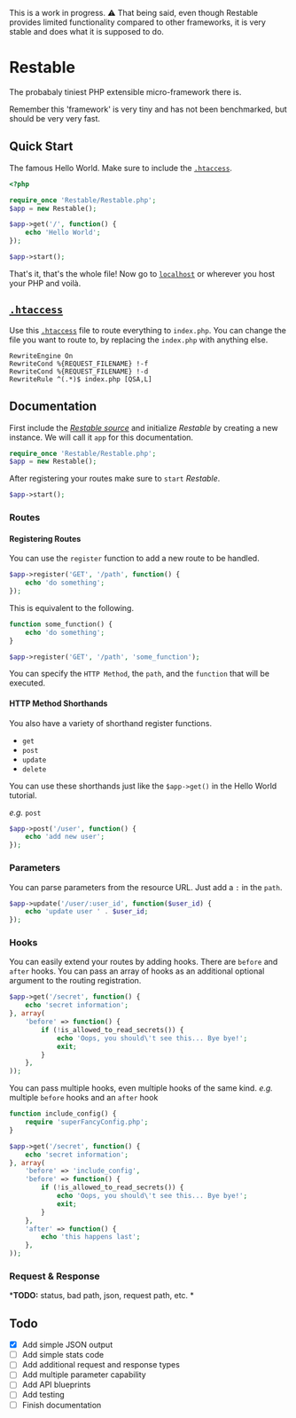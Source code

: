 This is a work in progress. ⚠️ That being said, even though Restable provides limited functionality compared to other frameworks, it is very stable and does what it is supposed to do.

# Restable
The probabaly tiniest PHP extensible micro-framework there is.

Remember this 'framework' is very tiny and has not been benchmarked, but should be very very fast.

## Quick Start
The famous Hello World. Make sure to include the [`.htaccess`](./.htaccess).
```php
<?php

require_once 'Restable/Restable.php';
$app = new Restable();

$app->get('/', function() {
    echo 'Hello World';
});

$app->start();
```

That's it, that's the whole file! Now go to [`localhost`](http://localhost) or wherever you host your PHP and voilà.

## [`.htaccess`](./.htaccess)
Use this [`.htaccess`](./.htaccess) file to route everything to `index.php`. You can change the file you want to route to, by replacing the `index.php` with anything else.
```
RewriteEngine On
RewriteCond %{REQUEST_FILENAME} !-f
RewriteCond %{REQUEST_FILENAME} !-d
RewriteRule ^(.*)$ index.php [QSA,L]
```

## Documentation
First include the [*Restable source*](./Restable/Restable.php) and initialize *Restable* by creating a new instance. We will call it `app` for this documentation.
```php
require_once 'Restable/Restable.php';
$app = new Restable();
```

After registering your routes make sure to `start` *Restable*.
```php
$app->start();
```

### Routes
#### Registering Routes
You can use the `register` function to add a new route to be handled.
```php
$app->register('GET', '/path', function() {
    echo 'do something';
});
```

This is equivalent to the following.
```php
function some_function() {
    echo 'do something';
}

$app->register('GET', '/path', 'some_function');
```

You can specify the `HTTP Method`, the `path`, and the `function` that will be executed.

#### HTTP Method Shorthands
You also have a variety of shorthand register functions.

* `get`
* `post`
* `update`
* `delete`

You can use these shorthands just like the `$app->get()` in the Hello World tutorial.

*e.g.* `post`
```php
$app->post('/user', function() {
    echo 'add new user';
});
```

### Parameters
You can parse parameters from the resource URL. Just add a `:` in the `path`.

```php
$app->update('/user/:user_id', function($user_id) {
    echo 'update user ' . $user_id;
});
```

### Hooks
You can easily extend your routes by adding hooks. There are `before` and `after` hooks. You can pass an array of hooks as an additional optional argument to the routing registration.

```php
$app->get('/secret', function() {
    echo 'secret information';
}, array(
    'before' => function() {
        if (!is_allowed_to_read_secrets()) {
            echo 'Oops, you should\'t see this... Bye bye!';
            exit;
        }
    },
));
```

You can pass multiple hooks, even multiple hooks of the same kind.
*e.g.* multiple `before` hooks and an `after` hook

```php
function include_config() {
    require 'superFancyConfig.php';
}

$app->get('/secret', function() {
    echo 'secret information';
}, array(
    'before' => 'include_config',
    'before' => function() {
        if (!is_allowed_to_read_secrets()) {
            echo 'Oops, you should\'t see this... Bye bye!';
            exit;
        }
    },
    'after' => function() {
        echo 'this happens last';
    },
));
```

### Request & Response
***TODO:** status, bad path, json, request path, etc. *

## Todo
- [x] Add simple JSON output
- [ ] Add simple stats code
- [ ] Add additional request and response types
- [ ] Add multiple parameter capability
- [ ] Add API blueprints
- [ ] Add testing
- [ ] Finish documentation
